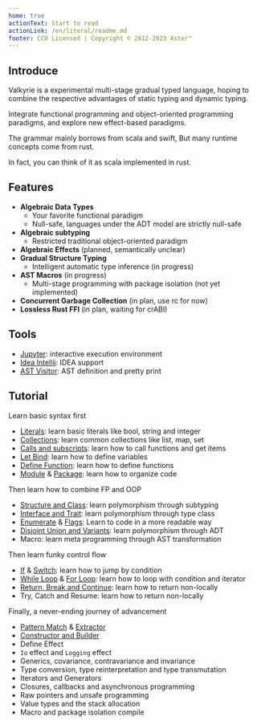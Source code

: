 ```yaml
---
home: true
actionText: Start to read
actionLink: /en/literal/readme.md
footer: CC0 Licensed | Copyright © 2012-2023 Aster™
---
```


## Introduce

Valkyrie is a experimental multi-stage gradual typed language, hoping to combine the respective advantages of static
typing and dynamic typing.

Integrate functional programming and object-oriented programming paradigms, and explore new effect-based paradigms.

The grammar mainly borrows from scala and swift, But many runtime concepts come from rust.

In fact, you can think of it as scala implemented in rust.

## Features

- **Algebraic Data Types**
    - Your favorite functional paradigm
    - Null-safe, languages under the ADT model are strictly null-safe
- **Algebraic subtyping**
    - Restricted traditional object-oriented paradigm
- **Algebraic Effects** (planned, semantically unclear)
- **Gradual Structure Typing**
    - Intelligent automatic type inference (in progress)
- **AST Macros** (in progress)
    - Multi-stage programming with package isolation (not yet implemented)
- **Concurrent Garbage Collection** (in plan, use rc for now)
- **Lossless Rust FFI** (in plan, waiting for crABI)

## Tools

- [Jupyter](https://github.com/nyar-vm/valkyrie-jupyter/blob/dev/projects/playground/main.ipynb): interactive execution
  environment
- [Idea Intellij](https://plugins.jetbrains.com/plugin/19452-valkyrie-language): IDEA support
- [AST Visitor](https://docs.rs/valkyrie-ast/0.1.7/valkyrie_ast/): AST definition and pretty print

## Tutorial

Learn basic syntax first

- [Literals](./literal/readme.md): learn basic literals like bool, string and integer
- [Collections](./collection/readme.md): learn common collections like list, map, set
- [Calls and subscripts](./invoke/readme.md): learn how to call functions and get items
- [Let Bind](./definition/let-binding.md): learn how to define variables
- [Define Function](./definition/def-micro.md): learn how to define functions
- [Module](./definition/module.md) & [Package](./definition/package.md): learn how to organize code

Then learn how to combine FP and OOP

- [Structure and Class](./definition/structure.md): learn polymorphism through subtyping
- [Interface and Trait](./definition/interface.md): learn polymorphism through type class
- [Enumerate](./definition/enumerate.md) & [Flags](./definition/flags.md): Learn to code in a more readable way
- [Disjoint Union and Variants](./definition/disjoint-union.md): learn polymorphism through ADT
- Macro: learn meta programming through AST transformation

Then learn funky control flow

- [If](./control/jump-if.md) & [Switch](./control/jump-switch.md): learn how to jump by condition
- [While Loop](./control/loop-while.md) & [For Loop](./control/loop-for.md): learn how to loop with condition and
  iterator
- [Return, Break and Continue](./control/jump-control.md): learn how to return non-locally
- Try, Catch and Resume: learn how to return non-locally

Finally, a never-ending journey of advancement

- [Pattern Match](./advance/pattern-match.md) & [Extractor](./advance/extractor.md)
- [Constructor and Builder](./advance/builder.md)
- Define Effect
- `Io` effect and `Logging` effect
- Generics, covariance, contravariance and invariance
- Type conversion, type reinterpretation and type transmutation
- Iterators and Generators
- Closures, callbacks and asynchronous programming
- Raw pointers and unsafe programming
- Value types and the stack allocation
- Macro and package isolation compile





